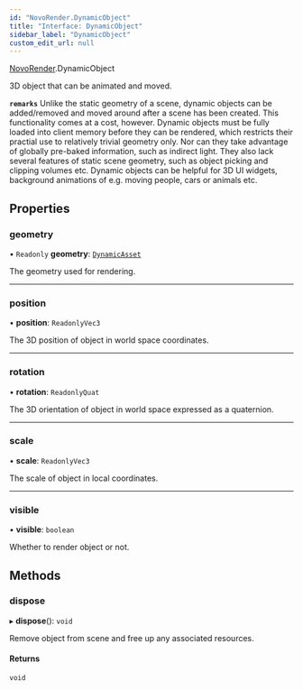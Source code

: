 ```yaml
---
id: "NovoRender.DynamicObject"
title: "Interface: DynamicObject"
sidebar_label: "DynamicObject"
custom_edit_url: null
---
```


[NovoRender](../namespaces/NovoRender.md).DynamicObject

3D object that can be animated and moved.

**`remarks`**
Unlike the static geometry of a scene, dynamic objects can be added/removed and moved around after a scene has been created.
This functionality comes at a cost, however.
Dynamic objects must be fully loaded into client memory before they can be rendered, which restricts their practial use to relatively trivial geometry only.
Nor can they take advantage of globally pre-baked information, such as indirect light.
They also lack several features of static scene geometry, such as object picking and clipping volumes etc.
Dynamic objects can be helpful for 3D UI widgets, background animations of e.g. moving people, cars or animals etc.

## Properties

### geometry

• `Readonly` **geometry**: [`DynamicAsset`](NovoRender.DynamicAsset.md)

The geometry used for rendering.

___

### position

• **position**: `ReadonlyVec3`

The 3D position of object in world space coordinates.

___

### rotation

• **rotation**: `ReadonlyQuat`

The 3D orientation of object in world space expressed as a quaternion.

___

### scale

• **scale**: `ReadonlyVec3`

The scale of object in local coordinates.

___

### visible

• **visible**: `boolean`

Whether to render object or not.

## Methods

### dispose

▸ **dispose**(): `void`

Remove object from scene and free up any associated resources.

#### Returns

`void`
